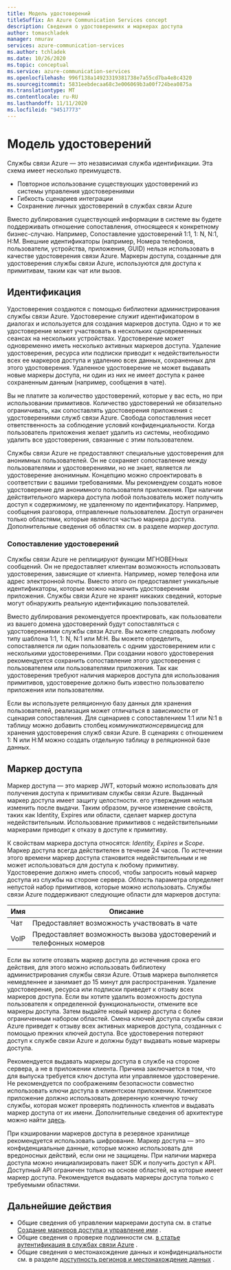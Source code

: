 ```yaml
---
title: Модель удостоверений
titleSuffix: An Azure Communication Services concept
description: Сведения о удостоверениях и маркерах доступа
author: tomaschladek
manager: nmurav
services: azure-communication-services
ms.author: tchladek
ms.date: 10/26/2020
ms.topic: conceptual
ms.service: azure-communication-services
ms.openlocfilehash: 996f138a14923319381738e7a55cd7ba4e8c4320
ms.sourcegitcommit: 5831eebdecaa68c3e006069b3a00f724bea0875a
ms.translationtype: MT
ms.contentlocale: ru-RU
ms.lasthandoff: 11/11/2020
ms.locfileid: "94517773"
---
```

# <a name="identity-model"></a>Модель удостоверений

Службы связи Azure — это независимая служба идентификации. Эта схема имеет несколько преимуществ.
- Повторное использование существующих удостоверений из системы управления удостоверениями
- Гибкость сценариев интеграции
- Сохранение личных удостоверений в службах связи Azure

Вместо дублирования существующей информации в системе вы будете поддерживать отношение сопоставления, относящееся к конкретному бизнес-случаю. Например, Сопоставление удостоверений 1:1, 1: N, N:1, Н:М. Внешние идентификаторы (например, Номера телефонов, пользователи, устройства, приложения, GUID) нельзя использовать в качестве удостоверения связи Azure. Маркеры доступа, созданные для удостоверения службы связи Azure, используются для доступа к примитивам, таким как чат или вызов. 

## <a name="identity"></a>Идентификация

Удостоверения создаются с помощью библиотеки администрирования службы связи Azure. Удостоверение служит идентификатором в диалогах и используется для создания маркеров доступа. Одно и то же удостоверение может участвовать в нескольких одновременных сеансах на нескольких устройствах. Удостоверение может одновременно иметь несколько активных маркеров доступа. Удаление удостоверения, ресурса или подписки приводит к недействительности всех ее маркеров доступа и удалению всех данных, сохраненных для этого удостоверения. Удаленное удостоверение не может выдавать новые маркеры доступа, ни один из них не имеет доступа к ранее сохраненным данным (например, сообщения в чате). 

Вы не платите за количество удостоверений, которые у вас есть, но при использовании примитивов. Количество удостоверений не обязательно ограничивать, как сопоставлять удостоверения приложения с удостоверениями служб связи Azure. Свобода сопоставления несет ответственность за соблюдение условий конфиденциальности. Когда пользователь приложения желает удалить из системы, необходимо удалить все удостоверения, связанные с этим пользователем.

Службы связи Azure не предоставляют специальные удостоверения для анонимных пользователей. Он не сохраняет сопоставление между пользователями и удостоверениями, но не знает, является ли удостоверение анонимным. Концепцию можно спроектировать в соответствии с вашими требованиями. Мы рекомендуем создать новое удостоверение для анонимного пользователя приложения. При наличии действительного маркера доступа любой пользователь может получить доступ к содержимому, не удаленному по идентификатору. Например, сообщения разговора, отправленные пользователем. Доступ ограничен только областями, которые являются частью маркера доступа. Дополнительные сведения об областях см. в разделе *маркер доступа*.

### <a name="mapping-of-identities"></a>Сопоставление удостоверений

Службы связи Azure не реплицируют функции МГНОВЕНных сообщений. Он не предоставляет клиентам возможность использовать удостоверения, зависящие от клиента. Например, номер телефона или адрес электронной почты. Вместо этого он предоставляет уникальные идентификаторы, которые можно назначить удостоверениям приложения. Службы связи Azure не хранят никаких сведений, которые могут обнаружить реальную идентификацию пользователей.

Вместо дублирования рекомендуется проектировать, как пользователи из вашего домена удостоверений будут сопоставляться с удостоверениями службы связи Azure. Вы можете следовать любому типу шаблона 1:1, 1: N, N:1 или М:Н. Вы можете определить, сопоставляется ли один пользователь с одним удостоверением или с несколькими удостоверениями. При создании нового удостоверения рекомендуется сохранить сопоставление этого удостоверения с пользователем или пользователями приложения. Так как удостоверения требуют наличия маркеров доступа для использования примитивов, удостоверение должно быть известно пользователю приложения или пользователям.

Если вы используете реляционную базу данных для хранения пользователей, реализация может отличаться в зависимости от сценария сопоставления. Для сценариев с сопоставлением 1:1 или N:1 в таблицу можно добавить столбец *коммуникатионсервицесид* для хранения удостоверения служб связи Azure. В сценариях с отношением 1: N или Н:М можно создать отдельную таблицу в реляционной базе данных.

## <a name="access-token"></a>Маркер доступа

Маркер доступа — это маркер JWT, который можно использовать для получения доступа к примитивам службы связи Azure. Выданный маркер доступа имеет защиту целостности. его утверждения нельзя изменить после выдачи. Таким образом, ручное изменение свойств, таких как Identity, Expires или области, сделает маркер доступа недействительным. Использование примитивов с недействительными маркерами приводит к отказу в доступе к примитиву. 

К свойствам маркера доступа относятся: *Identity, Expires* и *Scope*. Маркер доступа всегда действителен в течение 24 часов. По истечении этого времени маркер доступа становится недействительным и не может использоваться для доступа к любому примитиву. Удостоверение должно иметь способ, чтобы запросить новый маркер доступа из службы на стороне сервера. *Область* параметра определяет непустой набор примитивов, которые можно использовать. Службы связи Azure поддерживают следующие области для маркеров доступа:

|Имя|Описание|
|---|---|
|Чат|  Предоставляет возможность участвовать в чате|
|VoIP|  Предоставляет возможность вызова удостоверений и телефонных номеров|


Если вы хотите отозвать маркер доступа до истечения срока его действия, для этого можно использовать библиотеку администрирования службы связи Azure. Отзыв маркера выполняется немедленнее и занимает до 15 минут для распространения. Удаление удостоверения, ресурса или подписки приведет к отзыву всех маркеров доступа. Если вы хотите удалить возможность доступа пользователя к определенной функциональности, отмените все маркеры доступа. Затем выдайте новый маркер доступа с более ограниченным набором областей.
Смена ключей доступа службы связи Azure приведет к отзыву всех активных маркеров доступа, созданных с помощью прежних ключей доступа. Все удостоверения потеряют доступ к службе связи Azure и должны будут выдавать новые маркеры доступа. 

Рекомендуется выдавать маркеры доступа в службе на стороне сервера, а не в приложении клиента. Причина заключается в том, что для выпуска требуется ключ доступа или управляемое удостоверение. Не рекомендуется по соображениям безопасности совместно использовать ключи доступа в клиентском приложении. Клиентское приложение должно использовать доверенную конечную точку службы, которая может проверять подлинность клиентов и выдавать маркер доступа от их имени. Дополнительные сведения об архитектуре можно найти [здесь](./client-and-server-architecture.md).

При кэшировании маркеров доступа в резервное хранилище рекомендуется использовать шифрование. Маркер доступа — это конфиденциальные данные, которые можно использовать для вредоносных действий, если они не защищены. При наличии маркера доступа можно инициализировать пакет SDK и получить доступ к API. Доступный API ограничен только на основе областей, на которые имеет маркер доступа. Рекомендуется выдавать маркеры доступа только с требуемыми областями.

## <a name="next-steps"></a>Дальнейшие действия

* Общие сведения об управлении маркерами доступа см. в статье [Создание маркеров доступа и управление ими](https://docs.microsoft.com/azure/communication-services/quickstarts/access-tokens) .
* Общие сведения о проверке подлинности см. [в статье аутентификация в службах связи Azure](https://docs.microsoft.com/azure/communication-services/concepts/authentication) .
* Общие сведения о местонахождение данных и конфиденциальности см. в разделе [доступность регионов и местонахождение данных](https://docs.microsoft.com/azure/communication-services/concepts/privacy) .